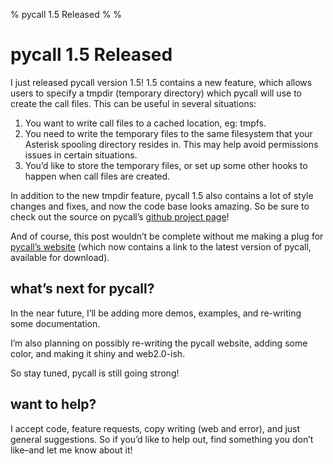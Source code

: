 % pycall 1.5 Released
%
%

pycall 1.5 Released
===================

I just released pycall version 1.5! 1.5 contains a new feature, which
allows users to specify a tmpdir (temporary directory) which pycall will
use to create the call files. This can be useful in several situations:

1.  You want to write call files to a cached location, eg: tmpfs.
2.  You need to write the temporary files to the same filesystem that
    your Asterisk spooling directory resides in. This may help avoid
    permissions issues in certain situations.
3.  You’d like to store the temporary files, or set up some other hooks
    to happen when call files are created.

In addition to the new tmpdir feature, pycall 1.5 also contains a lot of
style changes and fixes, and now the code base looks amazing. So be sure
to check out the source on pycall’s [github project
page](http://github.com/comradeb14ck/pycall)!

And of course, this post wouldn’t be complete without me making a plug
for [pycall’s website](http://pycall.org/) (which now contains a link to
the latest version of pycall, available for download).

what’s next for pycall?
-----------------------

In the near future, I’ll be adding more demos, examples, and re-writing
some documentation.

I’m also planning on possibly re-writing the pycall website, adding some
color, and making it shiny and web2.0-ish.

So stay tuned, pycall is still going strong!

want to help?
-------------

I accept code, feature requests, copy writing (web and error), and just
general suggestions. So if you’d like to help out, find something you
don’t like–and let me know about it!
